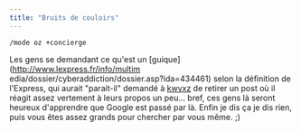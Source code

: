 ```yaml
---
title: "Bruits de couloirs"
---
```


`/mode oz +concierge`

Les gens se demandant ce qu'est un [guique](http://www.lexpress.fr/info/multim
edia/dossier/cyberaddiction/dossier.asp?ida=434461) selon la définition de
l'Express, qui aurait "parait-il" demandé à
[kwyxz](http://www.kwyxz.org/weblog/) de retirer un post où il réagit assez
vertement à leurs propos un peu... bref, ces gens là seront heureux
d'apprendre que Google est passé par là. Enfin je dis ça je dis rien, puis
vous êtes assez grands pour chercher par vous même. ;)

